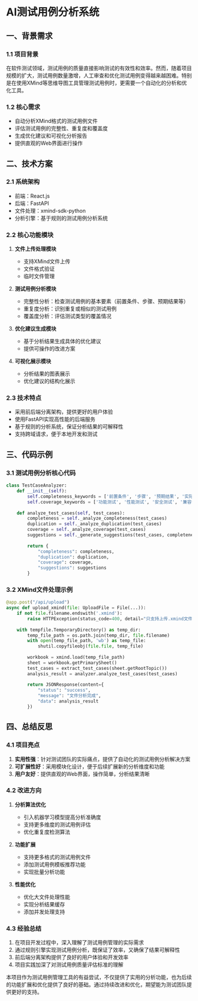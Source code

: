 # AI测试用例分析系统

## 一、背景需求

### 1.1 项目背景
在软件测试领域，测试用例的质量直接影响测试的有效性和效率。然而，随着项目规模的扩大，测试用例数量激增，人工审查和优化测试用例变得越来越困难。特别是在使用XMind等思维导图工具管理测试用例时，更需要一个自动化的分析和优化工具。

### 1.2 核心需求
- 自动分析XMind格式的测试用例文件
- 评估测试用例的完整性、重复度和覆盖度
- 生成优化建议和可视化分析报告
- 提供直观的Web界面进行操作

## 二、技术方案

### 2.1 系统架构
- 前端：React.js
- 后端：FastAPI
- 文件处理：xmind-sdk-python
- 分析引擎：基于规则的测试用例分析系统

### 2.2 核心功能模块
1. **文件上传处理模块**
   - 支持XMind文件上传
   - 文件格式验证
   - 临时文件管理

2. **测试用例分析模块**
   - 完整性分析：检查测试用例的基本要素（前置条件、步骤、预期结果等）
   - 重复度分析：识别重复或相似的测试用例
   - 覆盖度分析：评估测试类型的覆盖情况

3. **优化建议生成模块**
   - 基于分析结果生成具体的优化建议
   - 提供可操作的改进方案

4. **可视化展示模块**
   - 分析结果的图表展示
   - 优化建议的结构化展示

### 2.3 技术特点
- 采用前后端分离架构，提供更好的用户体验
- 使用FastAPI实现高性能的后端服务
- 基于规则的分析系统，保证分析结果的可解释性
- 支持跨域请求，便于本地开发和测试

## 三、代码示例

### 3.1 测试用例分析核心代码
```python
class TestCaseAnalyzer:
    def __init__(self):
        self.completeness_keywords = ['前置条件', '步骤', '预期结果', '实际结果']
        self.coverage_keywords = ['功能测试', '性能测试', '安全测试', '兼容性测试', '界面测试']
    
    def analyze_test_cases(self, test_cases):
        completeness = self._analyze_completeness(test_cases)
        duplication = self._analyze_duplication(test_cases)
        coverage = self._analyze_coverage(test_cases)
        suggestions = self._generate_suggestions(test_cases, completeness, duplication, coverage)
        
        return {
            "completeness": completeness,
            "duplication": duplication,
            "coverage": coverage,
            "suggestions": suggestions
        }
```

### 3.2 XMind文件处理示例
```python
@app.post("/api/upload")
async def upload_xmind(file: UploadFile = File(...)):
    if not file.filename.endswith('.xmind'):
        raise HTTPException(status_code=400, detail="只支持上传.xmind文件")
    
    with tempfile.TemporaryDirectory() as temp_dir:
        temp_file_path = os.path.join(temp_dir, file.filename)
        with open(temp_file_path, 'wb') as temp_file:
            shutil.copyfileobj(file.file, temp_file)
        
        workbook = xmind.load(temp_file_path)
        sheet = workbook.getPrimarySheet()
        test_cases = extract_test_cases(sheet.getRootTopic())
        analysis_result = analyzer.analyze_test_cases(test_cases)
        
        return JSONResponse(content={
            "status": "success",
            "message": "文件分析完成",
            "data": analysis_result
        })
```

## 四、总结反思

### 4.1 项目亮点
1. **实用性强**：针对测试团队的实际痛点，提供了自动化的测试用例分析解决方案
2. **可扩展性好**：采用模块化设计，便于后续扩展新的分析维度和功能
3. **用户友好**：提供直观的Web界面，操作简单，分析结果清晰

### 4.2 改进方向
1. **分析算法优化**
   - 引入机器学习模型提高分析准确度
   - 支持更多维度的测试用例评估
   - 优化重复度检测算法

2. **功能扩展**
   - 支持更多格式的测试用例文件
   - 添加测试用例模板推荐功能
   - 实现批量分析功能

3. **性能优化**
   - 优化大文件处理性能
   - 实现分析结果缓存
   - 添加并发处理支持

### 4.3 经验总结
1. 在项目开发过程中，深入理解了测试用例管理的实际需求
2. 通过规则引擎实现测试用例分析，既保证了效率，又确保了结果可解释性
3. 前后端分离架构提供了良好的用户体验和开发效率
4. 项目实践加深了对测试用例质量评估标准的理解

本项目作为测试用例管理工具的有益尝试，不仅提供了实用的分析功能，也为后续的功能扩展和优化提供了良好的基础。通过持续改进和优化，期望能为测试团队提供更好的支持。
